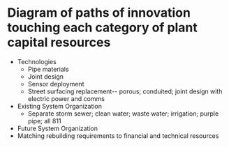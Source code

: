 # Diagram of paths of innovation touching each category of plant capital resources
- Technologies
    - Pipe materials
    - Joint design
    - Sensor deployment
    - Street surfacing replacement-- porous; conduited; joint design with electric power and comms
- Existing System Organization
    - Separate storm sewer; clean water; waste water; irrigation; purple pipe; all 811
- Future System Organization
- Matching rebuilding requirements to financial and technical resources